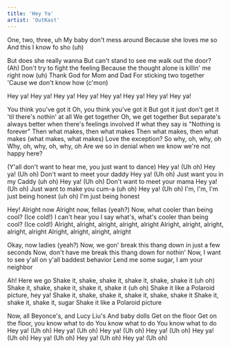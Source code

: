 ```yaml
---
title: 'Hey Ya'
artist: 'OutKast'
---
```


One, two, three, uh
My baby don't mess around
Because she loves me so
And this I know fo sho (uh)

But does she really wanna
But can't stand to see me walk out the door? (Ah)
Don't try to fight the feeling
Because the thought alone is killin' me right now (uh)
Thank God for Mom and Dad
For sticking two together
'Cause we don't know how (c'mon)

Hey ya! Hey ya!
Hey ya! Hey ya!
Hey ya! Hey ya!
Hey ya! Hey ya!

You think you've got it
Oh, you think you've got it
But got it just don't get it 'til there's nothin' at all
We get together
Oh, we get together
But separate's always better when there's feelings involved
If what they say is
"Nothing is forever"
Then what makes, then what makes
Then what makes, then what makes (what makes, what makes)
Love the exception?
So why, oh, why, oh
Why, oh, why, oh, why, oh
Are we so in denial when we know we're not happy here?

(Y'all don't want to hear me, you just want to dance)
Hey ya! (Uh oh) Hey ya! (Uh oh)
Don't want to meet your daddy
Hey ya! (Uh oh)
Just want you in my Caddy (uh oh)
Hey ya! (Uh oh)
Don't want to meet your mama
Hey ya! (Uh oh)
Just want to make you cum-a (uh oh)
Hey ya! (Uh oh)
I'm, I'm, I'm just being honest (uh oh)
I'm just being honest

Hey! Alright now
Alright now, fellas (yeah?)
Now, what cooler than being cool? (Ice cold!)
I can't hear you
I say what's, what's cooler than being cool? (Ice cold!)
Alright, alright, alright, alright, alright
Alright, alright, alright, alright, alright
Alright, alright, alright, alright

Okay, now ladies (yeah?)
Now, we gon' break this thang down in just a few seconds
Now, don't have me break this thang down for nothin'
Now, I want to see y'all on y'all baddest behavior
Lend me some sugar, I am your neighbor

Ah! Here we go
Shake it, shake, shake it, shake it, shake, shake it (uh oh)
Shake it, shake, shake it, shake it, shake it (uh oh)
Shake it like a Polaroid picture, hey ya!
Shake it, shake, shake it, shake it, shake, shake it
Shake it, shake it, shake it, sugar
Shake it like a Polaroid picture

Now, all Beyonce's, and Lucy Liu's
And baby dolls
Get on the floor
Get on the floor, you know what to do
You know what to do
You know what to do
Hey ya! (Uh oh) Hey ya! (Uh oh)
Hey ya! (Uh oh) Hey ya! (Uh oh)
Hey ya! (Uh oh) Hey ya! (Uh oh)
Hey ya! (Uh oh) Hey ya! (Uh oh)
